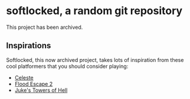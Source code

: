 # softlocked, a random git repository
This project has been archived.

## Inspirations
Softlocked, this now archived project, takes lots of inspiration from these cool platformers that you should consider playing:
- [Celeste](https://store.steampowered.com/app/504230/Celeste/)
- [Flood Escape 2](https://www.roblox.com/games/738339342/Flood-Escape-2)
- [Juke's Towers of Hell](https://www.roblox.com/games/8562822414/Jukes-Towers-of-Hell)
